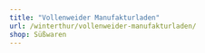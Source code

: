 ```yaml
---
title: "Vollenweider Manufakturladen"
url: /winterthur/vollenweider-manufakturladen/
shop: Süßwaren
---
```

